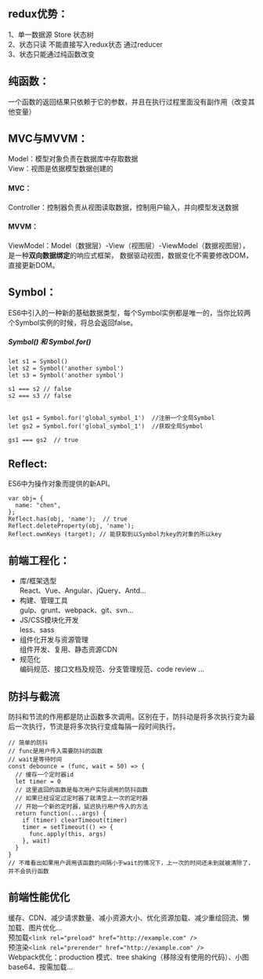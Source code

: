 ## redux优势：
1、单一数据源 Store 状态树  
2、状态只读 不能直接写入redux状态 通过reducer  
3、状态只能通过纯函数改变
  
## 纯函数：
一个函数的返回结果只依赖于它的参数，并且在执行过程里面没有副作用（改变其他变量）
  
## MVC与MVVM：
Model：模型对象负责在数据库中存取数据  
View：视图是依据模型数据创建的  

#### MVC：
Controller：控制器负责从视图读取数据，控制用户输入，并向模型发送数据  

#### MVVM：
ViewModel：Model（数据层）-View（视图层）-ViewModel（数据视图层），是一种<b>双向数据绑定</b>的响应式框架，
数据驱动视图，数据变化不需要修改DOM，直接更新DOM。

## Symbol：
ES6中引入的一种新的基础数据类型，每个Symbol实例都是唯一的，当你比较两个Symbol实例的时候，将总会返回false。
##### Symbol() 和 Symbol.for()
``` JS
let s1 = Symbol()
let s2 = Symbol('another symbol')
let s3 = Symbol('another symbol')

s1 === s2 // false
s2 === s3 // false


let gs1 = Symbol.for('global_symbol_1')  //注册一个全局Symbol
let gs2 = Symbol.for('global_symbol_1')  //获取全局Symbol

gs1 === gs2  // true
```
## Reflect:
ES6中为操作对象而提供的新API。  
``` JS  
var obj= {
  name: "chen",
};
Reflect.has(obj, 'name');  // true
Reflect.deleteProperty(obj, 'name');
Reflect.ownKeys (target); // 能获取到以Symbol为key的对象的所以key
```

## 前端工程化：
* 库/框架选型  
React、Vue、Angular、jQuery、Antd...  
* 构建、管理工具  
gulp、grunt、webpack、git、svn...
* JS/CSS模块化开发  
less、sass
* 组件化开发与资源管理  
组件开发、复用、静态资源CDN
* 规范化  
编码规范、接口文档及规范、分支管理规范、code review ...

## 防抖与截流
防抖和节流的作用都是防止函数多次调用。区别在于，防抖动是将多次执行变为最后一次执行，节流是将多次执行变成每隔一段时间执行。
 ``` JS
 // 简单的防抖
 // func是用户传入需要防抖的函数
 // wait是等待时间
 const debounce = (func, wait = 50) => {
   // 缓存一个定时器id
   let timer = 0
   // 这里返回的函数是每次用户实际调用的防抖函数
   // 如果已经设定过定时器了就清空上一次的定时器
   // 开始一个新的定时器，延迟执行用户传入的方法
   return function(...args) {
     if (timer) clearTimeout(timer)
     timer = setTimeout(() => {
       func.apply(this, args)
     }, wait)
   }
 }
 // 不难看出如果用户调用该函数的间隔小于wait的情况下，上一次的时间还未到就被清除了，并不会执行函数
 ```
 
 ## 前端性能优化
缓存、CDN、减少请求数量、减小资源大小、优化资源加载、减少重绘回流、懒加载、图片优化...  
预加载`<link rel="preload" href="http://example.com" />`  
预渲染`<link rel="prerender" href="http://example.com" />`  
Webpack优化：production 模式、tree shaking（移除没有使用的代码）、小图base64、按需加载...
